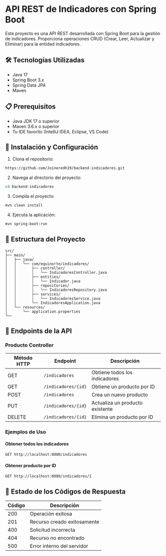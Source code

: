 # API REST de Indicadores con Spring Boot

Este proyecto es una API REST desarrollada con Spring Boot para la gestión de indicadores. Proporciona operaciones CRUD (Crear, Leer, Actualizar y Eliminar) para la entidad indicadores.

## 🛠 Tecnologías Utilizadas

- Java 17
- Spring Boot 3.x
- Spring Data JPA
- Maven

## 📋 Prerequisitos

- Java JDK 17 o superior
- Maven 3.6.x o superior
- Tu IDE favorito (IntelliJ IDEA, Eclipse, VS Code)

## 🚀 Instalación y Configuración

1. Clona el repositorio:
```bash
https://github.com/Joineredh19/backend-indicadores.git
```

2. Navega al directorio del proyecto:
```bash
cd backend-indicadores
```

3. Compila el proyecto:
```bash
mvn clean install
```

4. Ejecuta la aplicación:
```bash
mvn spring-boot:run
```

## 📁 Estructura del Proyecto

```
src/
├── main/
│   ├── java/
│   │   └── com/equinorte/indicadores/
│   │       ├── controller/
│   │       │   └── IndicadoresController.java
│   │       ├── entities/
│   │       │   └── Indicador.java
│   │       ├── repositories/
│   │       │   └── IndicadoresRepository.java
│   │       ├── services/
│   │       │   └── IndicadoresService.java
│   │       └── IndicadoresApplication.java
│   └── resources/
│       └── application.properties
└── 
```

## 🔄 Endpoints de la API

### Producto Controller

| Método HTTP | Endpoint | Descripción |
|------------|----------|-------------|
| GET | `/indicadores` | Obtiene todos los indicadores |
| GET | `/indicadores/{id}` | Obtiene un producto por ID |
| POST | `/indicadores` | Crea un nuevo producto |
| PUT | `/indicadores/{id}` | Actualiza un producto existente |
| DELETE | `/indicadores/{id}` | Elimina un producto por ID |

### Ejemplos de Uso

#### Obtener todos los indicadores
```bash
GET http://localhost:8080/indicadores
```

#### Obtener producto por ID
```bash
GET http://localhost:8080/indicadores/1
```


## 🚦 Estado de los Códigos de Respuesta

| Código | Descripción |
|--------|-------------|
| 200 | Operación exitosa |
| 201 | Recurso creado exitosamente |
| 400 | Solicitud incorrecta |
| 404 | Recurso no encontrado |
| 500 | Error interno del servidor |
